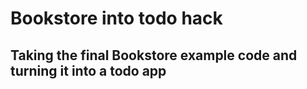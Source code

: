 # Bookstore into todo hack
## Taking the final Bookstore example code and turning it into a todo app